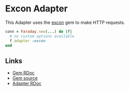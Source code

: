 # Excon Adapter

This Adapter uses the [excon][rdoc] gem to make HTTP requests.

```ruby
conn = Faraday.new(...) do |f|
  # no custom options available
  f.adapter :excon
end
```

## Links

* [Gem RDoc][rdoc]
* [Gem source][src]
* [Adapter RDoc][adapter_rdoc]

[rdoc]: https://www.rubydoc.info/gems/excon
[src]: https://github.com/excon/excon
[adapter_rdoc]: https://www.rubydoc.info/gems/faraday/Faraday/Adapter/Excon

